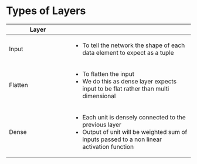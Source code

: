# Types of Layers

<table><thead><tr><th width="157">Layer</th><th></th></tr></thead><tbody><tr><td>Input</td><td><ul><li>To tell the network the shape of each data element to expect as a tuple</li></ul></td></tr><tr><td>Flatten </td><td><ul><li>To flatten the input</li><li>We do this as dense layer expects input to be flat rather than multi dimensional</li></ul></td></tr><tr><td>Dense</td><td><ul><li>Each unit is densely connected to the previous layer</li><li>Output of unit will be weighted sum of inputs passed to a non linear activation function</li></ul></td></tr></tbody></table>
